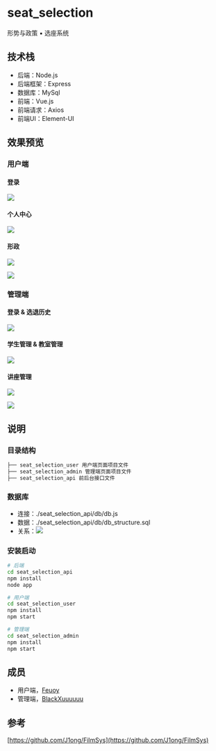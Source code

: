# seat_selection

形势与政策 ▪ 选座系统

## 技术栈

- 后端：Node.js
- 后端框架：Express
- 数据库：MySql
- 前端：Vue.js
- 前端请求：Axios
- 前端UI：Element-UI

## 效果预览

### 用户端

#### 登录

![](./doc/user_1.PNG)

#### 个人中心

![](./doc/user_2.PNG)

#### 形政

![](./doc/user_3.PNG)

![](./doc/user_4.PNG)

### 管理端

#### 登录 & 选退历史

![](./doc/admin_1.PNG)

#### 学生管理 & 教室管理

![](./doc/admin_2.PNG)

#### 讲座管理

![](./doc/admin_3.PNG)

![](./doc/admin_4.PNG)

## 说明

### 目录结构

```bash
├── seat_selection_user 用户端页面项目文件
├── seat_selection_admin 管理端页面项目文件
├── seat_selection_api 前后台接口文件
```

### 数据库

- 连接：./seat_selection_api/db/db.js
- 数据：./seat_selection_api/db/db_structure.sql
- 关系：![](./doc/db.PNG)

### 安装启动

```bash
# 后端
cd seat_selection_api
npm install
node app

# 用户端
cd seat_selection_user
npm install
npm start

# 管理端
cd seat_selection_admin
npm install
npm start
```

## 成员

- 用户端，[Feuoy](https://github.com/Feuoy)
- 管理端，[BlackXuuuuuu](https://github.com/BlackXuuuuuu)

## 参考

[https://github.com/J1ong/FilmSys](https://github.com/J1ong/FilmSys)
